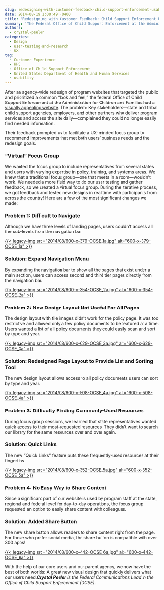 ```yaml
---
slug: redesigning-with-customer-feedback-child-support-enforcement-usability-case-study
date: 2014-08-19 1:00:49 -0400
title: 'Redesigning with Customer Feedback: Child Support Enforcement Usability Case Study'
summary: 'The Federal Office of Child Support Enforcement at the Administration for Children and Families had a visually appealing website after an agency-wide redesign of program websites. The problem: Key stakeholders complained they could no longer easily find needed information. Their feedback prompted us to facilitate a UX-minded focus group to recommend improvements that met both users&rsquo; business needs and the redesign goals.'
authors:
  - crystal-peeler
categories:
  - Design
  - user-testing-and-research
  - UX
tag:
  - Customer Experience
  - HHS
  - Office of Child Support Enforcement
  - United States Department of Health and Human Services
  - usability
---
```


After an agency-wide redesign of program websites that targeted the public and prioritized a common “look and feel,” the federal Office of Child Support Enforcement at the Administration for Children and Families had a [visually appealing website](http://www.acf.hhs.gov/programs/css). The problem: Key stakeholders—state and tribal child support agencies, employers, and other partners who deliver program services and access the site daily—complained they could no longer easily find needed information.

Their feedback prompted us to facilitate a UX-minded focus group to recommend improvements that met both users’ business needs and the redesign goals.

### “Virtual” Focus Group

We wanted the focus group to include representatives from several states and users with varying expertise in policy, training, and systems areas. We knew that a traditional focus group—one that meets in a room—wouldn’t work. We needed a more fluid way to do our user testing and gather feedback, so we created a virtual focus group. During the iterative process, we got feedback and tested new designs in real time with participants from across the country! Here are a few of the most significant changes we made:

### Problem 1: Difficult to Navigate

Although we have three levels of landing pages, users couldn’t access all the sub-levels from the navigation bar.

[{{< legacy-img src="2014/08/600-x-379-OCSE\_1a.jpg" alt="600-x-379-OCSE\_1a" >}}](https://s3.amazonaws.com/sitesusa/wp-content/uploads/sites/212/2014/08/948-x-599-OCSE_1a.jpg)

### Solution: Expand Navigation Menu

By expanding the navigation bar to show all the pages that exist under a main section, users can access second and third tier pages directly from the navigation bar.

[{{< legacy-img src="2014/08/600-x-354-OCSE\_2a.jpg" alt="600-x-354-OCSE\_2a" >}}](https://s3.amazonaws.com/sitesusa/wp-content/uploads/sites/212/2014/08/911-x-537-OCSE_2a.jpg)

### Problem 2: New Design Layout Not Useful For All Pages

The design layout with tile images didn’t work for the policy page. It was too restrictive and allowed only a few policy documents to be featured at a time. Users wanted a list of all policy documents they could easily scan and sort by type and year.

[{{< legacy-img src="2014/08/600-x-629-OCSE\_3a.jpg" alt="600-x-629-OCSE\_3a" >}}](https://s3.amazonaws.com/sitesusa/wp-content/uploads/sites/212/2014/08/710-x-744-OCSE_3a.jpg)

### Solution: Redesigned Page Layout to Provide List and Sorting Tool

The new design layout allows access to all policy documents users can sort by type and year.

[{{< legacy-img src="2014/08/600-x-508-OCSE\_4a.jpg" alt="600-x-508-OCSE\_4a" >}}](https://s3.amazonaws.com/sitesusa/wp-content/uploads/sites/212/2014/08/837-x-709-OCSE_4a.jpg)

### Problem 3: Difficulty Finding Commonly-Used Resources

During focus group sessions, we learned that state representatives wanted quick access to their most-requested resources. They didn’t want to search our library for the same resources over and over again.

### Solution: Quick Links

The new “Quick Links” feature puts these frequently-used resources at their fingertips.

[{{< legacy-img src="2014/08/600-x-352-OCSE\_5a.jpg" alt="600-x-352-OCSE\_5a" >}}](https://s3.amazonaws.com/sitesusa/wp-content/uploads/sites/212/2014/08/757-x-444-OCSE_5a.jpg)

### Problem 4: No Easy Way to Share Content

Since a significant part of our website is used by program staff at the state, regional and federal level for day-to-day operations, the focus group requested an option to easily share content with colleagues.

### Solution: Added Share Button

The new share button allows readers to share content right from the page. For those who prefer social media, the share button is compatible with over 300 apps!

[{{< legacy-img src="2014/08/600-x-442-OCSE\_6a.jpg" alt="600-x-442-OCSE\_6a" >}}](https://s3.amazonaws.com/sitesusa/wp-content/uploads/sites/212/2014/08/739-x-545-OCSE_6a.jpg)

With the help of our core users and our parent agency, we now have the best of both worlds: A great new visual design that quickly delivers what our users need._**Crystal Peeler** is the Federal Communications Lead in the Office of Child Support Enforcement (OCSE)._